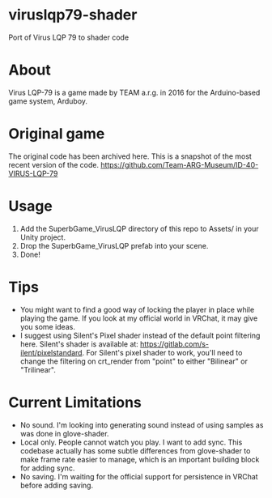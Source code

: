 # viruslqp79-shader
Port of Virus LQP 79 to shader code

# About
Virus LQP-79 is a game made by TEAM a.r.g. in 2016 for the Arduino-based game system, Arduboy.

# Original game
The original code has been archived here. This is a snapshot of the most recent version of the code.
https://github.com/Team-ARG-Museum/ID-40-VIRUS-LQP-79

# Usage
1. Add the SuperbGame_VirusLQP directory of this repo to Assets/ in your Unity project.
2. Drop the SuperbGame_VirusLQP prefab into your scene.
3. Done!

# Tips
- You might want to find a good way of locking the player in place while playing the game. If you look at my official world in VRChat, it may give you some ideas.
- I suggest using Silent's Pixel shader instead of the default point filtering here. Silent's shader is available at: https://gitlab.com/s-ilent/pixelstandard. For Silent's pixel shader to work, you'll need to change the filtering on crt_render from "point" to either "Bilinear" or "Trilinear".

# Current Limitations
- No sound. I'm looking into generating sound instead of using samples as was done in glove-shader.
- Local only. People cannot watch you play. I want to add sync. This codebase actually has some subtle differences from glove-shader to make frame rate easier to manage, which is an important building block for adding sync.
- No saving. I'm waiting for the official support for persistence in VRChat before adding saving.
